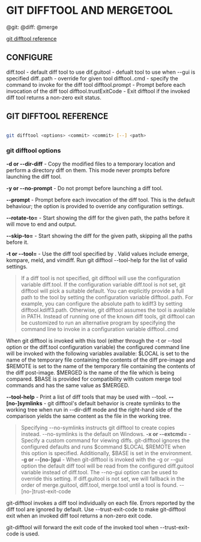 # GIT DIFFTOOL AND MERGETOOL
@git: @diff: @merge


[git difftool reference](https://git-scm.com/docs/git-difftool)


## CONFIGURE

diff.tool               - default diff tool to use
dif.guitool             - defualt tool to use when --gui is specified
diff.<tool>.path        - override for given tool
difftool.<tool>.cmd     - specify the command to invoke for the diff tool
difftool.prompt         - Prompt before each invocation of the diff tool
difftool.trustExitCode  - Exit difftool if the invoked diff tool returns a non-zero exit status.


## GIT DIFFTOOL REFERENCE

``` bash

git difftool <options> <commit> <commit> [--] <path>

```

### git difftool options
**-d  or --dir-diff** - Copy the modified files to a temporary location and perform a directory diff on them. This mode never prompts before launching the diff tool.

**-y or --no-prompt** - Do not prompt before launching a diff tool.

**--prompt** - Prompt before each invocation of the diff tool. This is the default behaviour; the option is provided to override any configuration settings.

**--rotate-to=<file>** - Start showing the diff for the given path, the paths before it will move to end and output.

**--skip-to=<file>** - Start showing the diff for the given path, skipping all the paths before it.

**-t <tool> or --tool=<tool>** - Use the diff tool specified by <tool>. Valid values include emerge, kompare, meld, and vimdiff. Run git difftool --tool-help for the list of valid <tool> settings.
> If a diff tool is not specified, git difftool will use the configuration variable diff.tool. If the configuration variable diff.tool is not set, git difftool will pick a suitable default.
> You can explicitly provide a full path to the tool by setting the configuration variable difftool.<tool>.path. For example, you can configure the absolute path to kdiff3 by setting difftool.kdiff3.path. Otherwise, git difftool assumes the tool is available in PATH.
> Instead of running one of the known diff tools, git difftool can be customized to run an alternative program by specifying the command line to invoke in a configuration variable difftool.<tool>.cmd

When git difftool is invoked with this tool (either through the -t or --tool option or the diff.tool configuration variable) the configured command line will be invoked with the following variables available: $LOCAL is set to the name of the temporary file containing the contents of the diff pre-image and $REMOTE is set to the name of the temporary file containing the contents of the diff post-image. $MERGED is the name of the file which is being compared. $BASE is provided for compatibility with custom merge tool commands and has the same value as $MERGED.

**--tool-help** - Print a list of diff tools that may be used with --tool.
**--[no-]symlinks** - git difftool's default behavior is create symlinks to the working tree when run in --dir-diff mode and the right-hand side of the comparison yields the same content as the file in the working tree.
> Specifying --no-symlinks instructs git difftool to create copies instead. --no-symlinks is the default on Windows.
**-x <command> or --extcmd=<command>** - Specify a custom command for viewing diffs. git-difftool ignores the configured defaults and runs $command $LOCAL $REMOTE when this option is specified. Additionally, $BASE is set in the environment.
**-g or --[no-]gui** - When git-difftool is invoked with the -g or --gui option the default diff tool will be read from the configured diff.guitool variable instead of diff.tool. The --no-gui option can be used to override this setting. If diff.guitool is not set, we will fallback in the order of merge.guitool, diff.tool, merge.tool until a tool is found.
--[no-]trust-exit-code

git-difftool invokes a diff tool individually on each file. Errors reported by the diff tool are ignored by default. Use --trust-exit-code to make git-difftool exit when an invoked diff tool returns a non-zero exit code.

git-difftool will forward the exit code of the invoked tool when --trust-exit-code is used.




